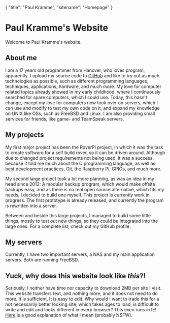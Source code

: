 {
	"title": "Paul Kramme",
	"sitename": "Homepage"
}
# Paul Kramme's Website

Welcome to Paul Kramme's website.

## About me
I am a 17 years old programmer from Hanover, who loves program, apparently.
I upload my source code to [GitHub](https://github.com/paulkramme) and like
to try out as much technologies as possible, such as different programming languages,
techniques, applications, hardware, and much more. My love for computer related topics already
showed in my early childhood, where I continuously searched for spare computers, which
I could use. Today, this hasn't change, except my love for computers now took over on servers,
which I can use and modify to test my own code on it, and expand my knowledge on UNIX like OSs,
such as FreeBSD and Linux. I am also providing small services for friends, like game- and TeamSpeak
servers.

## My projects
My first major project has been the RoverPi project, in which it was the task to create
software for a self build rover, so it can be driven around. Although due to changed project requirements not
being used, it was a success, because it told me much about the C programming language,
as well as best development practices, Git, the Raspberry Pi, GPIOs, and much more.

My second large project took a lot more planning, as was an idea in my head since 2012: A modular backup
program, which would make offsite backups easy, and as there is no real open source alternative, which
fits my needs, I decided to build one myself. This project is currently work in progress. The first prototype is already released,
and currently the program is rewritten into a server.

Between and beside this large projects, I managed to build some little things, mostly to test
out new things, so they could be integrated into the large ones. For a complete list, check out my GitHub profile.

## My servers
Currently, I have two important servers, a NAS and my main application servers. Both are running FreeBSD.

## Yuck, why does this website look like *this*?!
Seriously, I neither have time nor capacity to download 2MB per site I visit. This website transfers text,
and nothing more, and it does not need to do more. It is sufficient. It is easy to edit.
Why would I want to trade this for a not necessarily better looking site, which takes ages to load,
is difficult to write and edit and looks different in every browser? This even runs in IE! [Here](http://motherfuckingwebsite.com)
is a good explanation of what I mean (probably NSFW).
